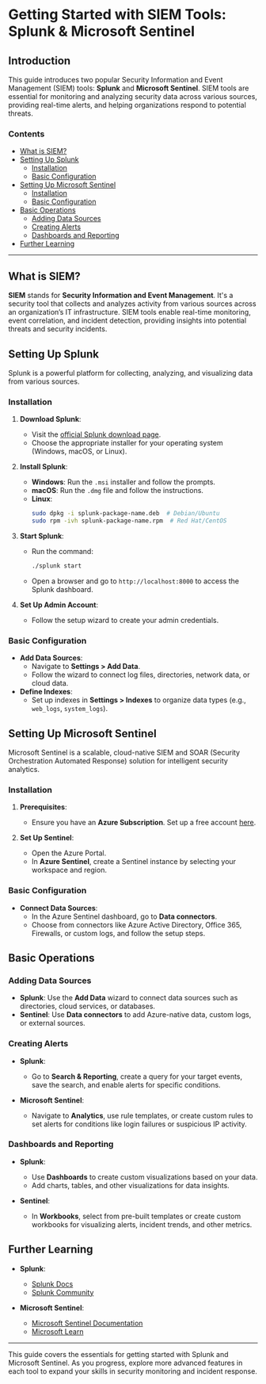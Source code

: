 # Getting Started with SIEM Tools: Splunk & Microsoft Sentinel

## Introduction

This guide introduces two popular Security Information and Event Management (SIEM) tools: **Splunk** and **Microsoft Sentinel**. SIEM tools are essential for monitoring and analyzing security data across various sources, providing real-time alerts, and helping organizations respond to potential threats.

### Contents
- [What is SIEM?](#what-is-siem)
- [Setting Up Splunk](#setting-up-splunk)
  - [Installation](#installation)
  - [Basic Configuration](#basic-configuration)
- [Setting Up Microsoft Sentinel](#setting-up-microsoft-sentinel)
  - [Installation](#installation)
  - [Basic Configuration](#basic-configuration)
- [Basic Operations](#basic-operations)
  - [Adding Data Sources](#adding-data-sources)
  - [Creating Alerts](#creating-alerts)
  - [Dashboards and Reporting](#dashboards-and-reporting)
- [Further Learning](#further-learning)

---

## What is SIEM?

**SIEM** stands for **Security Information and Event Management**. It's a security tool that collects and analyzes activity from various sources across an organization’s IT infrastructure. SIEM tools enable real-time monitoring, event correlation, and incident detection, providing insights into potential threats and security incidents.

## Setting Up Splunk

Splunk is a powerful platform for collecting, analyzing, and visualizing data from various sources.

### Installation

1. **Download Splunk**:
   - Visit the [official Splunk download page](https://www.splunk.com/en_us/download/splunk-enterprise.html).
   - Choose the appropriate installer for your operating system (Windows, macOS, or Linux).

2. **Install Splunk**:
   - **Windows**: Run the `.msi` installer and follow the prompts.
   - **macOS**: Run the `.dmg` file and follow the instructions.
   - **Linux**:
     ```bash
     sudo dpkg -i splunk-package-name.deb  # Debian/Ubuntu
     sudo rpm -ivh splunk-package-name.rpm  # Red Hat/CentOS
     ```

3. **Start Splunk**:
   - Run the command:
     ```bash
     ./splunk start
     ```
   - Open a browser and go to `http://localhost:8000` to access the Splunk dashboard.

4. **Set Up Admin Account**:
   - Follow the setup wizard to create your admin credentials.

### Basic Configuration

- **Add Data Sources**:
  - Navigate to **Settings > Add Data**.
  - Follow the wizard to connect log files, directories, network data, or cloud data.
- **Define Indexes**:
  - Set up indexes in **Settings > Indexes** to organize data types (e.g., `web_logs`, `system_logs`).

## Setting Up Microsoft Sentinel

Microsoft Sentinel is a scalable, cloud-native SIEM and SOAR (Security Orchestration Automated Response) solution for intelligent security analytics.

### Installation

1. **Prerequisites**:
   - Ensure you have an **Azure Subscription**. Set up a free account [here](https://azure.microsoft.com/free/).

2. **Set Up Sentinel**:
   - Open the Azure Portal.
   - In **Azure Sentinel**, create a Sentinel instance by selecting your workspace and region.

### Basic Configuration

- **Connect Data Sources**:
  - In the Azure Sentinel dashboard, go to **Data connectors**.
  - Choose from connectors like Azure Active Directory, Office 365, Firewalls, or custom logs, and follow the setup steps.

## Basic Operations

### Adding Data Sources

- **Splunk**: Use the **Add Data** wizard to connect data sources such as directories, cloud services, or databases.
- **Sentinel**: Use **Data connectors** to add Azure-native data, custom logs, or external sources.

### Creating Alerts

- **Splunk**:
  - Go to **Search & Reporting**, create a query for your target events, save the search, and enable alerts for specific conditions.

- **Microsoft Sentinel**:
  - Navigate to **Analytics**, use rule templates, or create custom rules to set alerts for conditions like login failures or suspicious IP activity.

### Dashboards and Reporting

- **Splunk**:
  - Use **Dashboards** to create custom visualizations based on your data.
  - Add charts, tables, and other visualizations for data insights.

- **Sentinel**:
  - In **Workbooks**, select from pre-built templates or create custom workbooks for visualizing alerts, incident trends, and other metrics.

## Further Learning

- **Splunk**:
  - [Splunk Docs](https://docs.splunk.com/Documentation/Splunk)
  - [Splunk Community](https://community.splunk.com/)

- **Microsoft Sentinel**:
  - [Microsoft Sentinel Documentation](https://docs.microsoft.com/azure/sentinel/)
  - [Microsoft Learn](https://learn.microsoft.com/azure/sentinel/)

---

This guide covers the essentials for getting started with Splunk and Microsoft Sentinel. As you progress, explore more advanced features in each tool to expand your skills in security monitoring and incident response.

